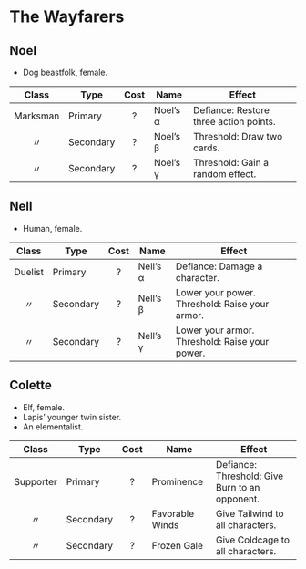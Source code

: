 # The Wayfarers

## Noel

  - Dog beastfolk, female.

|  Class   | Type      | Cost | Name     | Effect                                 |
| :------: | --------- | :--: | -------- | -------------------------------------- |
| Marksman | Primary   |  ?   | Noel’s α | Defiance: Restore three action points. |
|    〃     | Secondary |  ?   | Noel’s β | Threshold: Draw two cards.             |
|    〃     | Secondary |  ?   | Noel’s γ | Threshold: Gain a random effect.       |

## Nell

  - Human, female.

|  Class  | Type      | Cost | Name     | Effect                                         |
| :-----: | --------- | :--: | -------- | ---------------------------------------------- |
| Duelist | Primary   |  ?   | Nell’s α | Defiance: Damage a character.                  |
|    〃    | Secondary |  ?   | Nell’s β | Lower your power. Threshold: Raise your armor. |
|    〃    | Secondary |  ?   | Nell’s γ | Lower your armor. Threshold: Raise your power. |

## Colette

  - Elf, female.
  - Lapis’ younger twin sister.
  - An elementalist.

|   Class   | Type      | Cost | Name            | Effect                                         |
| :-------: | --------- | :--: | --------------- | ---------------------------------------------- |
| Supporter | Primary   |  ?   | Prominence      | Defiance: Threshold: Give Burn to an opponent. |
|     〃     | Secondary |  ?   | Favorable Winds | Give Tailwind to all characters.               |
|     〃     | Secondary |  ?   | Frozen Gale     | Give Coldcage to all characters.               |

